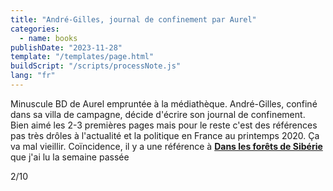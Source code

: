 ```yaml
---
title: "André-Gilles, journal de confinement par Aurel"
categories:
  - name: books
publishDate: "2023-11-28"
template: "/templates/page.html"
buildScript: "/scripts/processNote.js"
lang: "fr"
---
```


Minuscule BD de Aurel empruntée à la médiathèque. André-Gilles, confiné dans sa villa de campagne, décide d'écrire son journal de confinement. Bien aimé les 2-3 premières pages mais pour le reste c'est des références pas très drôles à l'actualité et la politique en France au printemps 2020. Ça va mal vieillir. Coïncidence, il y a une référence à [**Dans les forêts de Sibérie**](/notes/dans-les-forets-de-siberie-par-sylvain-tesson/) que j'ai lu la semaine passée

2/10
